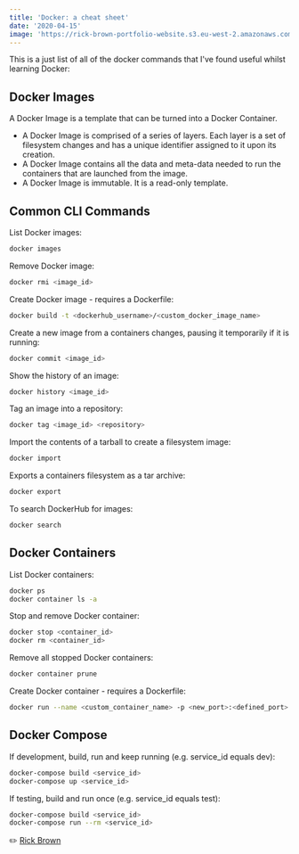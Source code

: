 ```yaml
---
title: 'Docker: a cheat sheet'
date: '2020-04-15'
image: 'https://rick-brown-portfolio-website.s3.eu-west-2.amazonaws.com/docker.jpg'
---
```


This is a just list of all of the docker commands that I've found useful whilst learning Docker:

## Docker Images

A Docker Image is a template that can be turned into a Docker Container.

- A Docker Image is comprised of a series of layers. Each layer is a set of filesystem changes and has a unique identifier assigned to it upon its creation.
- A Docker Image contains all the data and meta-data needed to run the containers that are launched from the image.
- A Docker Image is immutable. It is a read-only template.

## Common CLI Commands

List Docker images:

```bash
docker images
```

Remove Docker image:

```bash
docker rmi <image_id>
```

Create Docker image - requires a Dockerfile:

```bash
docker build -t <dockerhub_username>/<custom_docker_image_name>
```

Create a new image from a containers changes, pausing it temporarily if it is running:

```bash
docker commit <image_id>
```

Show the history of an image:

```bash
docker history <image_id>
```

Tag an image into a repository:

```bash
docker tag <image_id> <repository>
```

Import the contents of a tarball to create a filesystem image:

```bash
docker import
```

Exports a containers filesystem as a tar archive:

```bash
docker export
```

To search DockerHub for images:

```bash
docker search
```

## Docker Containers

List Docker containers:

```bash
docker ps
docker container ls -a
```

Stop and remove Docker container:

```bash
docker stop <container_id>
docker rm <container_id>
```

Remove all stopped Docker containers:

```bash
docker container prune
```

Create Docker container - requires a Dockerfile:

```bash
docker run --name <custom_container_name> -p <new_port>:<defined_port> -d <dockerhub_user
```

## Docker Compose

If development, build, run and keep running (e.g. service_id equals dev):

```bash
docker-compose build <service_id>
docker-compose up <service_id>
```

If testing, build and run once (e.g. service_id equals test):

```bash
docker-compose build <service_id>
docker-compose run --rm <service_id>
```

✏️ [Rick Brown](https://github.com/RickBr0wn)
